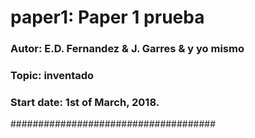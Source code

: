 # paper1: Paper 1 prueba

### Autor: E.D. Fernandez & J. Garres & y yo mismo
### Topic: inventado
### Start date: 1st of March, 2018.

#####################################
